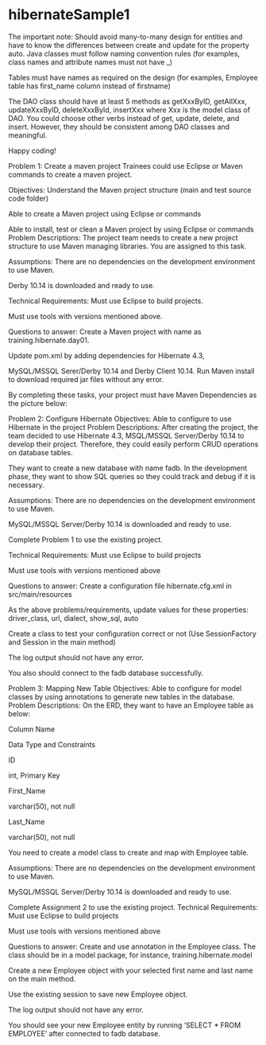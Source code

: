 # hibernateSample1
The important note:
Should avoid many-to-many design for entities and have to know the differences between create and update for the property auto.
Java classes must follow naming convention rules (for examples, class names and attribute names must not have _)

Tables must have names as required on the design (for examples, Employee table has first_name column instead of firstname)

The DAO class should have at least 5 methods as getXxxByID, getAllXxx, updateXxxByID, deleteXxxById, insertXxx where Xxx is the model class of DAO. You could choose other verbs instead of get, update, delete, and insert. However, they should be consistent among DAO classes and meaningful.

Happy coding!

Problem 1: Create a maven project
Trainees could use Eclipse or Maven commands to create a maven project.

Objectives:
Understand the Maven project structure (main and test source code folder)

Able to create a Maven project using Eclipse or commands

Able to install, test or clean a Maven project by using Eclipse or commands
Problem Descriptions:
The project team needs to create a new project structure to use Maven managing libraries. You are assigned to this task.

Assumptions:
There are no dependencies on the development environment to use Maven.

Derby 10.14 is downloaded and ready to use.

Technical Requirements:
Must use Eclipse to build projects.

Must use tools with versions mentioned above.

Questions to answer:
Create a Maven project with name as training.hibernate.day01.

Update pom.xml by adding dependencies for Hibernate 4.3,

MySQL/MSSQL Serer/Derby 10.14 and Derby Client 10.14.
Run Maven install to download required jar files without any error.

By completing these tasks, your project must have Maven Dependencies as the picture below:

  

Problem 2: Configure Hibernate
Objectives:
Able to configure to use Hibernate in the project
Problem Descriptions:
After creating the project, the team decided to use Hibernate 4.3, MSQL/MSSQL Server/Derby 10.14 to develop their project. Therefore, they could easily perform CRUD operations on database tables.

They want to create a new database with name fadb. In the development phase, they want to show SQL queries so they could track and debug if it is necessary.

Assumptions:
There are no dependencies on the development environment to use Maven.

MySQL/MSSQL Server/Derby 10.14 is downloaded and ready to use.

Complete Problem 1 to use the existing project.

Technical Requirements:
Must use Eclipse to build projects

Must use tools with versions mentioned above

Questions to answer:
Create a configuration file hibernate.cfg.xml in src/main/resources

As the above problems/requirements, update values for these properties: driver_class, url, dialect, show_sql, auto

Create a class to test your configuration correct or not (Use SessionFactory and Session in the main method)

The log output should not have any error.

You also should connect to the fadb database successfully.

Problem 3: Mapping New Table
Objectives:
Able to configure for model classes by using annotations to generate new tables in the database.
Problem Descriptions:
On the ERD, they want to have an Employee table as below:

 Column Name

 Data Type and Constraints

 ID

 int, Primary Key

 First_Name

 varchar(50), not null

 Last_Name

 varchar(50), not null

 

You need to create a model class to create and map with Employee table.

Assumptions:
There are no dependencies on the development environment to use Maven.

MySQL/MSSQL Server/Derby 10.14 is downloaded and ready to use.

Complete Assignment 2 to use the existing project.
Technical Requirements:
Must use Eclipse to build projects

Must use tools with versions mentioned above

Questions to answer:
Create and use annotation in the Employee class. The class should be in a model package, for instance, training.hibernate.model

Create a new Employee object with your selected first name and last name on the main method.

Use the existing session to save new Employee object.

The log output should not have any error.

You should see your new Employee entity by running ‘SELECT * FROM EMPLOYEE’ after connected to fadb database.
